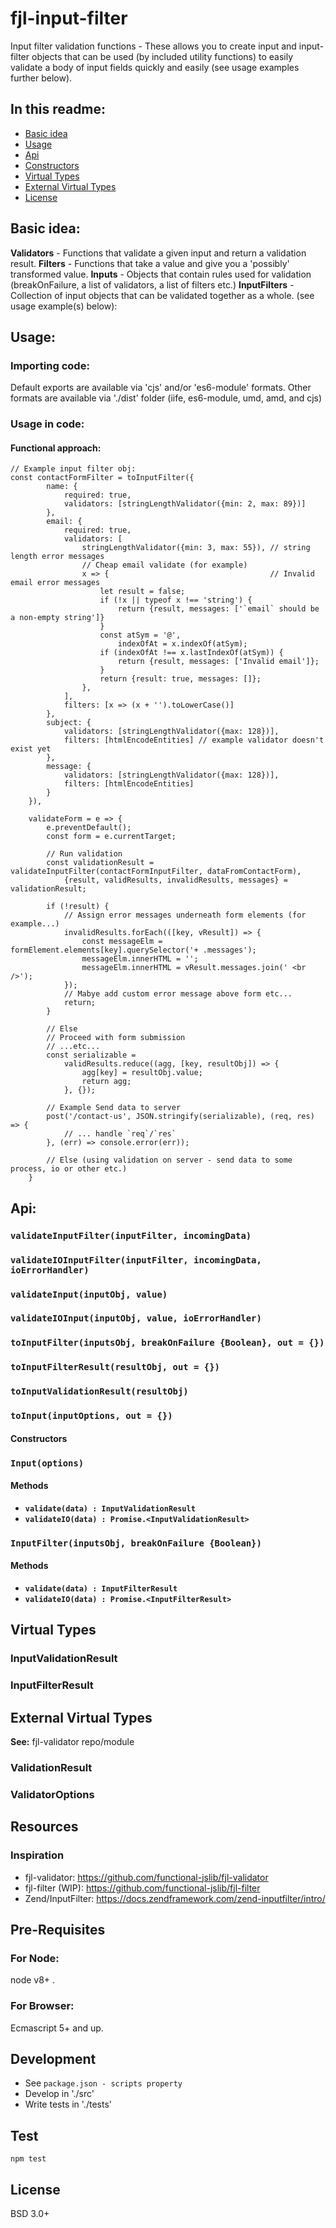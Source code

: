 # fjl-input-filter
Input filter validation functions - These allows you to create input and input-filter objects that can be used (by included utility functions)
to easily validate a body of input fields quickly and easily (see usage examples further below).

## In this readme:
- [Basic idea](#basic-idea)
- [Usage](#usage)
- [Api](#api)
- [Constructors](#constructors)
- [Virtual Types](#virtual-types)
- [External Virtual Types](#external-virtual-types)
- [License](#license)

## Basic idea:
**Validators** - Functions that validate a given input and return a validation result.
**Filters** - Functions that take a value and give you a 'possibly' transformed value.
**Inputs** - Objects that contain rules used for validation (breakOnFailure, a list of validators, a list of filters etc.)
**InputFilters** - Collection of input objects that can be validated together as a whole.
(see usage example(s) below): 

## Usage:

### Importing code:
Default exports are available via 'cjs' and/or 'es6-module' formats.
Other formats are available via './dist' folder (iife, es6-module, umd, amd, and cjs) 

### Usage in code:
#### Functional approach:
```
// Example input filter obj:
const contactFormFilter = toInputFilter({
        name: {
            required: true,
            validators: [stringLengthValidator({min: 2, max: 89})]
        },
        email: {
            required: true,
            validators: [
                stringLengthValidator({min: 3, max: 55}), // string length error messages
                // Cheap email validate (for example)
                x => {                                    // Invalid email error messages
                    let result = false;
                    if (!x || typeof x !== 'string') {
                        return {result, messages: ['`email` should be a non-empty string']}
                    }
                    const atSym = '@',
                        indexOfAt = x.indexOf(atSym);
                    if (indexOfAt !== x.lastIndexOf(atSym)) {
                        return {result, messages: ['Invalid email']};
                    }
                    return {result: true, messages: []};
                },
            ],
            filters: [x => (x + '').toLowerCase()]
        },
        subject: {
            validators: [stringLengthValidator({max: 128})],
            filters: [htmlEncodeEntities] // example validator doesn't exist yet
        },
        message: {
            validators: [stringLengthValidator({max: 128})],
            filters: [htmlEncodeEntities]
        }
    }),
    
    validateForm = e => {
        e.preventDefault();
        const form = e.currentTarget;
        
        // Run validation
        const validationResult = validateInputFilter(contactFormInputFilter, dataFromContactForm),
            {result, validResults, invalidResults, messages} = validationResult;
            
        if (!result) {
            // Assign error messages underneath form elements (for example...)
            invalidResults.forEach(([key, vResult]) => {
                const messageElm = formElement.elements[key].querySelector('+ .messages');
                messageElm.innerHTML = '';
                messageElm.innerHTML = vResult.messages.join(' <br />');
            });
            // Mabye add custom error message above form etc...
            return;
        }
        
        // Else
        // Proceed with form submission
        // ...etc...
        const serializable = 
            validResults.reduce((agg, [key, resultObj]) => {
                agg[key] = resultObj.value;
                return agg;
            }, {});
            
        // Example Send data to server
        post('/contact-us', JSON.stringify(serializable), (req, res) => {
            // ... handle `req`/`res`
        }, (err) => console.error(err));
        
        // Else (using validation on server - send data to some process, io or other etc.)
    }
```

## Api:
### `validateInputFilter(inputFilter, incomingData)`
### `validateIOInputFilter(inputFilter, incomingData, ioErrorHandler)`
### `validateInput(inputObj, value)`
### `validateIOInput(inputObj, value, ioErrorHandler)`
### `toInputFilter(inputsObj, breakOnFailure {Boolean}, out = {})`
### `toInputFilterResult(resultObj, out = {})`
### `toInputValidationResult(resultObj)`
### `toInput(inputOptions, out = {})`

#### Constructors
### `Input(options)`
#### Methods
- **`validate(data) : InputValidationResult`**
- **`validateIO(data) : Promise.<InputValidationResult>`**

### `InputFilter(inputsObj, breakOnFailure {Boolean})`
#### Methods
- **`validate(data) : InputFilterResult`**
- **`validateIO(data) : Promise.<InputFilterResult>`**

## Virtual Types
### InputValidationResult
### InputFilterResult

## External Virtual Types
**See:** fjl-validator repo/module
### ValidationResult
### ValidatorOptions

## Resources
### Inspiration
- fjl-validator: https://github.com/functional-jslib/fjl-validator
- fjl-filter (WIP): https://github.com/functional-jslib/fjl-filter
- Zend/InputFilter: https://docs.zendframework.com/zend-inputfilter/intro/

## Pre-Requisites
### For Node:
node v8+ .

### For Browser:
Ecmascript 5+ and up.

## Development
- See `package.json - scripts property`
- Develop in './src'
- Write tests in './tests'

## Test
`npm test`

## License
BSD 3.0+

